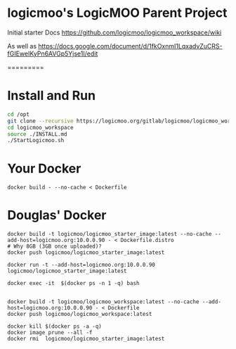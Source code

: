 # logicmoo's LogicMOO Parent Project 

Initial starter Docs https://github.com/logicmoo/logicmoo_workspace/wiki

As well as https://docs.google.com/document/d/1fkOxnmI1LqxadvZuCRS-fGIEweIKyPn6AVGp5Yjse1I/edit

=========

# Install and Run

```bash
cd /opt
git clone --recursive https://logicmoo.org/gitlab/logicmoo/logicmoo_workspace.git
cd logicmoo_workspace
source ./INSTALL.md
./StartLogicmoo.sh

```

# Your Docker 

```docker build - --no-cache < Dockerfile```



# Douglas' Docker 

```
docker build -t logicmoo/logicmoo_starter_image:latest --no-cache --add-host=logicmoo.org:10.0.0.90 - < Dockerfile.distro
# Why 8GB (3GB once uploaded)?
docker push logicmoo/logicmoo_starter_image:latest

docker run -t --add-host=logicmoo.org:10.0.0.90 logicmoo/logicmoo_starter_image:latest

docker exec -it  $(docker ps -n 1 -q) bash


docker build -t logicmoo/logicmoo_workspace:latest --no-cache --add-host=logicmoo.org:10.0.0.90 - < Dockerfile
docker push logicmoo/logicmoo_workspace:latest   
```



```
docker kill $(docker ps -a -q)
docker image prune --all -f
docker rmi  logicmoo/logicmoo_starter_image:latest 
```
